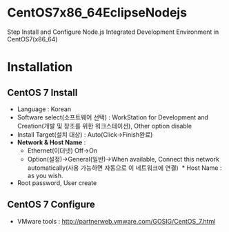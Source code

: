 # CentOS7x86_64EclipseNodejs
Step Install and Configure Node.js Integrated Development Environment in CentOS7(x86_64)

# Installation
## CentOS 7 Install
* Language : Korean
* Software select(소프트웨어 선택) : WorkStation for Development and Creation(개발 및 창조를 위한 워크스테이션), Other option disable
* Install Target(설치 대상) : Auto(Click->Finish완료)
* **Network & Host Name** : 
  * Ethernet(이더넷) Off->On
  * Option(설정)->General(일반)->When available, Connect this network automatically(사용 가능하면 자동으로 이 네트워크에 연결)
  * Host Name : as you wish.
* Root password, User create

## CentOS 7 Configure
* VMware tools : http://partnerweb.vmware.com/GOSIG/CentOS_7.html
